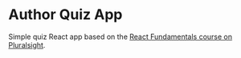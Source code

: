 # Author Quiz App
Simple quiz React app based on the [React Fundamentals course on Pluralsight](https://app.pluralsight.com/library/courses/react-fundamentals-update/table-of-contents).